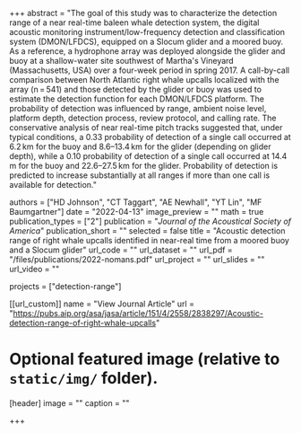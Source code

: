 +++
abstract = "The goal of this study was to characterize the detection range of a near real-time baleen whale detection system, the digital acoustic monitoring instrument/low-frequency detection and classification system (DMON/LFDCS), equipped on a Slocum glider and a moored buoy. As a reference, a hydrophone array was deployed alongside the glider and buoy at a shallow-water site southwest of Martha's Vineyard (Massachusetts, USA) over a four-week period in spring 2017. A call-by-call comparison between North Atlantic right whale upcalls localized with the array (n = 541) and those detected by the glider or buoy was used to estimate the detection function for each DMON/LFDCS platform. The probability of detection was influenced by range, ambient noise level, platform depth, detection process, review protocol, and calling rate. The conservative analysis of near real-time pitch tracks suggested that, under typical conditions, a 0.33 probability of detection of a single call occurred at 6.2 km for the buoy and 8.6–13.4 km for the glider (depending on glider depth), while a 0.10 probability of detection of a single call occurred at 14.4 m for the buoy and 22.6–27.5 km for the glider. Probability of detection is predicted to increase substantially at all ranges if more than one call is available for detection."

authors = ["HD Johnson", "CT Taggart", "AE Newhall", "YT Lin", "MF Baumgartner"]
date = "2022-04-13"
image_preview = ""
math = true
publication_types = ["2"]
publication = "*Journal of the Acoustical Society of America*"
publication_short = ""
selected = false
title = "Acoustic detection range of right whale upcalls identified in near-real time from a moored buoy and a Slocum glider"
url_code = ""
url_dataset = ""
url_pdf = "/files/publications/2022-nomans.pdf"
url_project = ""
url_slides = ""
url_video = ""

projects = ["detection-range"]

[[url_custom]]
name = "View Journal Article"
url = "https://pubs.aip.org/asa/jasa/article/151/4/2558/2838297/Acoustic-detection-range-of-right-whale-upcalls"

# Optional featured image (relative to `static/img/` folder).
[header]
image = ""
caption = ""

+++
